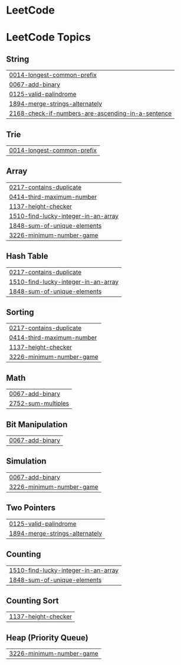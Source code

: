 # LeetCode
<!---LeetCode Topics Start-->
# LeetCode Topics
## String
|  |
| ------- |
| [0014-longest-common-prefix](https://github.com/shyamsundars03/LeetCode/tree/master/0014-longest-common-prefix) |
| [0067-add-binary](https://github.com/shyamsundars03/LeetCode/tree/master/0067-add-binary) |
| [0125-valid-palindrome](https://github.com/shyamsundars03/LeetCode/tree/master/0125-valid-palindrome) |
| [1894-merge-strings-alternately](https://github.com/shyamsundars03/LeetCode/tree/master/1894-merge-strings-alternately) |
| [2168-check-if-numbers-are-ascending-in-a-sentence](https://github.com/shyamsundars03/LeetCode/tree/master/2168-check-if-numbers-are-ascending-in-a-sentence) |
## Trie
|  |
| ------- |
| [0014-longest-common-prefix](https://github.com/shyamsundars03/LeetCode/tree/master/0014-longest-common-prefix) |
## Array
|  |
| ------- |
| [0217-contains-duplicate](https://github.com/shyamsundars03/LeetCode/tree/master/0217-contains-duplicate) |
| [0414-third-maximum-number](https://github.com/shyamsundars03/LeetCode/tree/master/0414-third-maximum-number) |
| [1137-height-checker](https://github.com/shyamsundars03/LeetCode/tree/master/1137-height-checker) |
| [1510-find-lucky-integer-in-an-array](https://github.com/shyamsundars03/LeetCode/tree/master/1510-find-lucky-integer-in-an-array) |
| [1848-sum-of-unique-elements](https://github.com/shyamsundars03/LeetCode/tree/master/1848-sum-of-unique-elements) |
| [3226-minimum-number-game](https://github.com/shyamsundars03/LeetCode/tree/master/3226-minimum-number-game) |
## Hash Table
|  |
| ------- |
| [0217-contains-duplicate](https://github.com/shyamsundars03/LeetCode/tree/master/0217-contains-duplicate) |
| [1510-find-lucky-integer-in-an-array](https://github.com/shyamsundars03/LeetCode/tree/master/1510-find-lucky-integer-in-an-array) |
| [1848-sum-of-unique-elements](https://github.com/shyamsundars03/LeetCode/tree/master/1848-sum-of-unique-elements) |
## Sorting
|  |
| ------- |
| [0217-contains-duplicate](https://github.com/shyamsundars03/LeetCode/tree/master/0217-contains-duplicate) |
| [0414-third-maximum-number](https://github.com/shyamsundars03/LeetCode/tree/master/0414-third-maximum-number) |
| [1137-height-checker](https://github.com/shyamsundars03/LeetCode/tree/master/1137-height-checker) |
| [3226-minimum-number-game](https://github.com/shyamsundars03/LeetCode/tree/master/3226-minimum-number-game) |
## Math
|  |
| ------- |
| [0067-add-binary](https://github.com/shyamsundars03/LeetCode/tree/master/0067-add-binary) |
| [2752-sum-multiples](https://github.com/shyamsundars03/LeetCode/tree/master/2752-sum-multiples) |
## Bit Manipulation
|  |
| ------- |
| [0067-add-binary](https://github.com/shyamsundars03/LeetCode/tree/master/0067-add-binary) |
## Simulation
|  |
| ------- |
| [0067-add-binary](https://github.com/shyamsundars03/LeetCode/tree/master/0067-add-binary) |
| [3226-minimum-number-game](https://github.com/shyamsundars03/LeetCode/tree/master/3226-minimum-number-game) |
## Two Pointers
|  |
| ------- |
| [0125-valid-palindrome](https://github.com/shyamsundars03/LeetCode/tree/master/0125-valid-palindrome) |
| [1894-merge-strings-alternately](https://github.com/shyamsundars03/LeetCode/tree/master/1894-merge-strings-alternately) |
## Counting
|  |
| ------- |
| [1510-find-lucky-integer-in-an-array](https://github.com/shyamsundars03/LeetCode/tree/master/1510-find-lucky-integer-in-an-array) |
| [1848-sum-of-unique-elements](https://github.com/shyamsundars03/LeetCode/tree/master/1848-sum-of-unique-elements) |
## Counting Sort
|  |
| ------- |
| [1137-height-checker](https://github.com/shyamsundars03/LeetCode/tree/master/1137-height-checker) |
## Heap (Priority Queue)
|  |
| ------- |
| [3226-minimum-number-game](https://github.com/shyamsundars03/LeetCode/tree/master/3226-minimum-number-game) |
<!---LeetCode Topics End-->